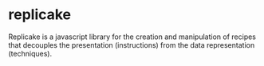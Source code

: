 # replicake
Replicake is a javascript library for the creation and manipulation of recipes that decouples the presentation (instructions) from the data representation (techniques).
